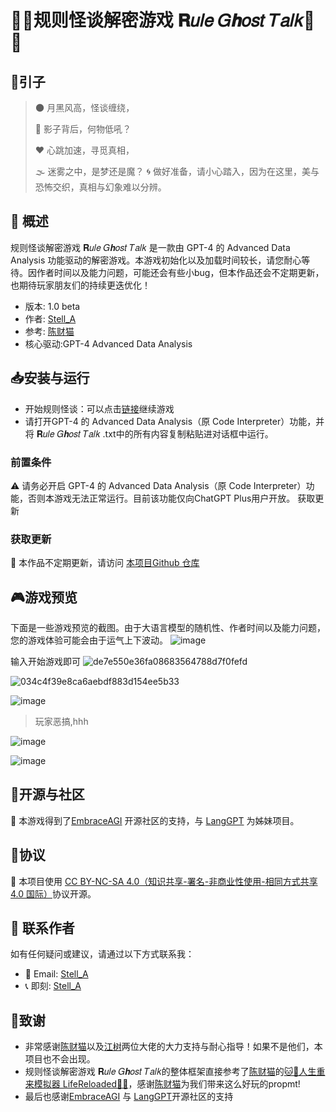 # 🤡👿规则怪谈解密游戏 𝐑𝑢𝑙𝑒 𝐺𝒉𝑜𝑠𝑡 𝑇𝑎𝑙𝑘👿🤡
## 🌟引子
> 🌑 月黑风高，怪谈缠绕，
> 
> 👥 影子背后，何物低吼？
> 
> ❤️ 心跳加速，寻觅真相，
> 
> 🌫️ 迷雾之中，是梦还是魔？ 🌀
做好准备，请小心踏入，因为在这里，美与恐怖交织，真相与幻象难以分辨。

## 🌈 概述
规则怪谈解密游戏 𝐑𝑢𝑙𝑒 𝐺𝒉𝑜𝑠𝑡 𝑇𝑎𝑙𝑘 是一款由 GPT-4 的 Advanced Data Analysis 功能驱动的解密游戏。本游戏初始化以及加载时间较长，请您耐心等待。因作者时间以及能力问题，可能还会有些小bug，但本作品还会不定期更新，也期待玩家朋友们的持续更迭优化！
- 版本: 1.0 beta
- 作者: [Stell_A](https://okjk.co/rTlQqf)
- 参考: [陈财猫](https://okjk.co/RBfY7P)
- 核心驱动:GPT-4 Advanced Data Analysis

## 📥安装与运行
- 开始规则怪谈：可以点击[链接](https://chat.openai.com/share/1501610f-fce2-4339-ac2b-ceeb579d502f)继续游戏
- 请打开GPT-4 的 Advanced Data Analysis（原 Code Interpreter）功能，并将 𝐑𝑢𝑙𝑒 𝐺𝒉𝑜𝑠𝑡 𝑇𝑎𝑙𝑘 .txt中的所有内容复制粘贴进对话框中运行。
### 前置条件
⚠️ 请务必开启 GPT-4 的 Advanced Data Analysis（原 Code Interpreter）功能，否则本游戏无法正常运行。目前该功能仅向ChatGPT Plus用户开放。
获取更新
### 获取更新
🔗 本作品不定期更新，请访问 [本项目Github 仓库](https://github.com/Yoink666/Rule-Ghost-Talk) 

## 🎮游戏预览
下面是一些游戏预览的截图。由于大语言模型的随机性、作者时间以及能力问题，您的游戏体验可能会由于运气上下波动。
![image](https://github.com/Yoink666/Rule-Ghost-Talk/assets/130557806/8d7d037c-e05b-42dc-8323-ea7427c7d1d3)

输入开始游戏即可
![de7e550e36fa08683564788d7f0fefd](https://github.com/Yoink666/Rule-Ghost-Talk/assets/130557806/9eb036b8-789a-4c39-a695-81f321ac9810)

![034c4f39e8ca6aebdf883d154ee5b33](https://github.com/Yoink666/Rule-Ghost-Talk/assets/130557806/0c5e42af-da94-4bc8-aaac-76aba2c95330)

![image](https://github.com/Yoink666/Rule-Ghost-Talk/assets/130557806/a427561e-5216-47a9-a5a0-6d4c6bf77a1f)

> 玩家恶搞,hhh

![image](https://github.com/Yoink666/Rule-Ghost-Talk/assets/130557806/c6a9c22c-1427-4396-959c-0c44d31a8aad)

![image](https://github.com/Yoink666/Rule-Ghost-Talk/assets/130557806/81f6877f-350a-45da-81e1-46782fcddeae)

## 🤝开源与社区
🔗 本游戏得到了[EmbraceAGI](https://github.com/EmbraceAGI) 开源社区的支持，与 [LangGPT](http://feishu.langgpt.ai) 为姊妹项目。

## 📜协议
🔗 本项目使用 [CC BY-NC-SA 4.0（知识共享-署名-非商业性使用-相同方式共享 4.0 国际）]( https://creativecommons.org/licenses/by-nc-sa/4.0/deed.zh)协议开源。

## 💌 联系作者
如有任何疑问或建议，请通过以下方式联系我：
- 📧 Email: [Stell_A](mailto:3353556391@qq.com)
- 📞 即刻: [Stell_A](https://okjk.co/rTlQqf)

## 🙏致谢
-  非常感谢[陈财猫](https://okjk.co/RBfY7P)以及[江树](https://okjk.co/nDROyA)两位大佬的大力支持与耐心指导！如果不是他们，本项目也不会出现。
- 规则怪谈解密游戏 𝐑𝑢𝑙𝑒 𝐺𝒉𝑜𝑠𝑡 𝑇𝑎𝑙𝑘的整体框架直接参考了[陈财猫](https://okjk.co/RBfY7P)的[🐱🐹人生重来模拟器 LifeReloaded🐹🐱](https://github.com/hamutama/LifeReloaded)，感谢[陈财猫](https://okjk.co/RBfY7P)为我们带来这么好玩的propmt!
- 最后也感谢[EmbraceAGI](https://github.com/EmbraceAGI) 与 [LangGPT](http://feishu.langgpt.ai)开源社区的支持
